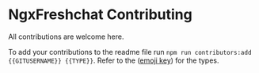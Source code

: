 # NgxFreshchat Contributing
All contributions are welcome here.

To add your contributions to the readme file run ```npm run contributors:add {{GITUSERNAME}} {{TYPE}}```. Refer to the ([emoji key](https://allcontributors.org/docs/en/emoji-key)) for the types.

